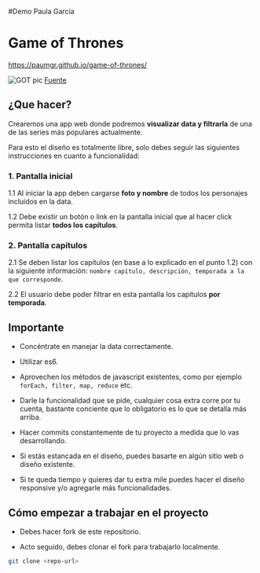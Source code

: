 
#Demo Paula García

# Game of Thrones

https://paumgr.github.io/game-of-thrones/


![GOT pic](https://cdn.guidingtech.com/media/assets/WordPress-Import/2017/08/276305-thewallpaper.jpg)
[Fuente](https://thewallpaper.co/game-of-thrones-wallpapers-hd-trailer-download-4k-high-definition-amazing-colourful-pictures-mac-desktop-images-widescreen-1920x1080/)

## ¿Que hacer?

Crearemos una app web donde podremos **visualizar data y filtrarla** de una de las series más populares actualmente.

Para esto el diseño es totalmente libre, solo debes seguir las siguientes instrucciones en cuanto a funcionalidad:

### 1. Pantalla inicial

1.1 Al iniciar la app deben cargarse **foto y nombre** de todos los personajes incluídos en la data.

1.2 Debe existir un botón o link en la pantalla inicial que al hacer click permita listar **todos los capítulos**.

### 2. Pantalla capítulos

2.1 Se deben listar los capítulos (en base a lo explicado en el punto 1.2) con la siguiente información: `nombre capítulo, descripción, temporada a la que corresponde`.

2.2 El usuario debe poder filtrar en esta pantalla los capítulos **por temporada**.


## Importante


- Concéntrate en manejar la data correctamente.

- Utilizar es6.

- Aprovechen los métodos de javascript existentes, como por ejemplo `forEach, filter, map, reduce` etc.

- Darle la funcionalidad que se pide, cualquier cosa extra corre por tu cuenta, bastante conciente que lo obligatorio es lo que se detalla más arriba.

- Hacer commits constantemente de tu proyecto a medida que lo vas desarrollando.

- Si estás estancada en el diseño, puedes basarte en algún sitio web o diseño existente.

- Si te queda tiempo y quieres dar tu extra mile puedes hacer el diseño responsive y/o agregarle más funcionalidades.


## Cómo empezar a trabajar en el proyecto

- Debes hacer fork de este repositorio.

- Acto seguido, debes clonar el fork para trabajarlo localmente.

```sh
git clone <repo-url>
```

